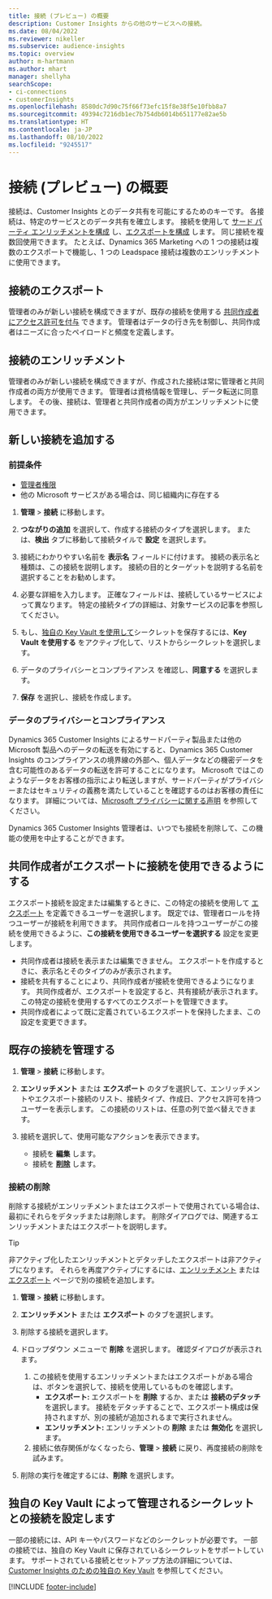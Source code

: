 ```yaml
---
title: 接続 (プレビュー) の概要
description: Customer Insights からの他のサービスへの接続。
ms.date: 08/04/2022
ms.reviewer: nikeller
ms.subservice: audience-insights
ms.topic: overview
author: m-hartmann
ms.author: mhart
manager: shellyha
searchScope:
- ci-connections
- customerInsights
ms.openlocfilehash: 8580dc7d90c75f66f73efc15f8e38f5e10fbb8a7
ms.sourcegitcommit: 49394c7216db1ec7b754db6014b651177e82ae5b
ms.translationtype: HT
ms.contentlocale: ja-JP
ms.lasthandoff: 08/10/2022
ms.locfileid: "9245517"
---
```

# <a name="connections-preview-overview"></a>接続 (プレビュー) の概要

接続は、Customer Insights とのデータ共有を可能にするためのキーです。 各接続は、特定のサービスとのデータ共有を確立します。 接続を使用して [サード パーティ エンリッチメントを構成](enrichment-hub.md) し、[エクスポートを構成](export-destinations.md) します。 同じ接続を複数回使用できます。 たとえば、Dynamics 365 Marketing への 1 つの接続は複数のエクスポートで機能し、1 つの Leadspace 接続は複数のエンリッチメントに使用できます。

## <a name="export-connections"></a>接続のエクスポート

管理者のみが新しい接続を構成できますが、既存の接続を使用する [共同作成者にアクセス許可を付与](#allow-contributors-to-use-a-connection-for-exports) できます。 管理者はデータの行き先を制御し、共同作成者はニーズに合ったペイロードと頻度を定義します。

## <a name="enrichment-connections"></a>接続のエンリッチメント

管理者のみが新しい接続を構成できますが、作成された接続は常に管理者と共同作成者の両方が使用できます。 管理者は資格情報を管理し、データ転送に同意します。 その後、接続は、管理者と共同作成者の両方がエンリッチメントに使用できます。

## <a name="add-a-new-connection"></a>新しい接続を追加する

### <a name="prerequisites"></a>前提条件

- [管理者権限](permissions.md)
- 他の Microsoft サービスがある場合は、同じ組織内に存在する

1. **管理** > **接続** に移動します。

1. **つながりの追加** を選択して、作成する接続のタイプを選択します。 または、**検出** タブに移動して接続タイルで **設定** を選択します。

1. 接続にわかりやすい名前を **表示名** フィールドに付けます。 接続の表示名と種類は、この接続を説明します。 接続の目的とターゲットを説明する名前を選択することをお勧めします。

1. 必要な詳細を入力します。 正確なフィールドは、接続しているサービスによって異なります。 特定の接続タイプの詳細は、対象サービスの記事を参照してください。

1. もし、[独自の Key Vault を使用して](use-azure-key-vault.md)シークレットを保存するには、**Key Vault を使用する** をアクティブ化して、リストからシークレットを選択します。

1. データのプライバシーとコンプライアンス を確認し、**同意する** を選択します。

1. **保存** を選択し、接続を作成します。

### <a name="data-privacy-and-compliance"></a>データのプライバシーとコンプライアンス

Dynamics 365 Customer Insights によるサードパーティ製品または他の Microsoft 製品へのデータの転送を有効にすると、Dynamics 365 Customer Insights のコンプライアンスの境界線の外部へ、個人データなどの機密データを含む可能性のあるデータの転送を許可することになります。 Microsoft ではこのようなデータをお客様の指示により転送しますが、サードパーティがプライバシーまたはセキュリティの義務を満たしていることを確認するのはお客様の責任になります。 詳細については、[Microsoft プライバシーに関する声明](https://go.microsoft.com/fwlink/?linkid=396732) を参照してください。

Dynamics 365 Customer Insights 管理者は、いつでも接続を削除して、この機能の使用を中止することができます。

## <a name="allow-contributors-to-use-a-connection-for-exports"></a>共同作成者がエクスポートに接続を使用できるようにする

エクスポート接続を設定または編集するときに、この特定の接続を使用して [エクスポート](export-destinations.md) を定義できるユーザーを選択します。 既定では、管理者ロールを持つユーザーが接続を利用できます。 共同作成者ロールを持つユーザーがこの接続を使用できるように、**この接続を使用できるユーザーを選択する** 設定を変更します。

- 共同作成者は接続を表示または編集できません。 エクスポートを作成するときに、表示名とそのタイプのみが表示されます。
- 接続を共有することにより、共同作成者が接続を使用できるようになります。 共同作成者が、エクスポートを設定すると、共有接続が表示されます。 この特定の接続を使用するすべてのエクスポートを管理できます。
- 共同作成者によって既に定義されているエクスポートを保持したまま、この設定を変更できます。

## <a name="manage-existing-connections"></a>既存の接続を管理する

1. **管理** > **接続** に移動します。

1. **エンリッチメント** または **エクスポート** のタブを選択して、エンリッチメントやエクスポート接続のリスト、接続タイプ、作成日、アクセス許可を持つユーザーを表示します。 この接続のリストは、任意の列で並べ替えできます。

1. 接続を選択して、使用可能なアクションを表示できます。

   - 接続を **編集** します。
   - 接続を [**削除**](#remove-a-connection) します。

### <a name="remove-a-connection"></a>接続の削除

削除する接続がエンリッチメントまたはエクスポートで使用されている場合は、最初にそれらをデタッチまたは削除します。 削除ダイアログでは、関連するエンリッチメントまたはエクスポートを説明します。

> [!TIP]
> 非アクティブ化したエンリッチメントとデタッチしたエクスポートは非アクティブになります。 それらを再度アクティブにするには、[エンリッチメント](enrichment-hub.md) または [エクスポート](export-destinations.md) ページで別の接続を追加します。

1. **管理** > **接続** に移動します。

1. **エンリッチメント** または **エクスポート** のタブを選択します。

1. 削除する接続を選択します。

1. ドロップダウン メニューで **削除** を選択します。 確認ダイアログが表示されます。

   1. この接続を使用するエンリッチメントまたはエクスポートがある場合は、ボタンを選択して、接続を使用しているものを確認します。
      - **エクスポート:** エクスポートを **削除** するか、または **接続のデタッチ** を選択します。 接続をデタッチすることで、エクスポート構成は保持されますが、別の接続が追加されるまで実行されません。
      - **エンリッチメント:** エンリッチメントの **削除** または **無効化** を選択します。
   1. 接続に依存関係がなくなったら、**管理** > **接続** に戻り、再度接続の削除を試みます。

1. 削除の実行を確定するには、**削除** を選択します。

## <a name="set-up-connections-with-secrets-managed-by-your-own-key-vault"></a>独自の Key Vault によって管理されるシークレットとの接続を設定します

一部の接続には、API キーやパスワードなどのシークレットが必要です。 一部の接続では、独自の Key Vault に保存されているシークレットをサポートしています。 サポートされている接続とセットアップ方法の詳細については、[Customer Insights のための独自の Key Vault](use-azure-key-vault.md) を参照してください。

[!INCLUDE [footer-include](includes/footer-banner.md)]
